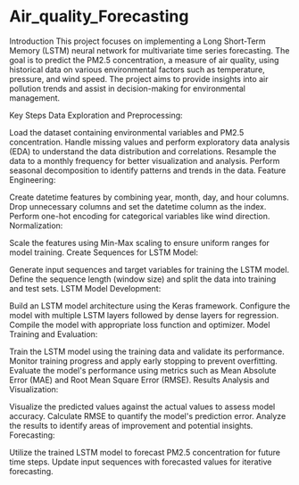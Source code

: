 # Air_quality_Forecasting
Introduction
This project focuses on implementing a Long Short-Term Memory (LSTM) neural network for multivariate time series forecasting. The goal is to predict the PM2.5 concentration, a measure of air quality, using historical data on various environmental factors such as temperature, pressure, and wind speed. The project aims to provide insights into air pollution trends and assist in decision-making for environmental management.

Key Steps
Data Exploration and Preprocessing:

Load the dataset containing environmental variables and PM2.5 concentration.
Handle missing values and perform exploratory data analysis (EDA) to understand the data distribution and correlations.
Resample the data to a monthly frequency for better visualization and analysis.
Perform seasonal decomposition to identify patterns and trends in the data.
Feature Engineering:

Create datetime features by combining year, month, day, and hour columns.
Drop unnecessary columns and set the datetime column as the index.
Perform one-hot encoding for categorical variables like wind direction.
Normalization:

Scale the features using Min-Max scaling to ensure uniform ranges for model training.
Create Sequences for LSTM Model:

Generate input sequences and target variables for training the LSTM model.
Define the sequence length (window size) and split the data into training and test sets.
LSTM Model Development:

Build an LSTM model architecture using the Keras framework.
Configure the model with multiple LSTM layers followed by dense layers for regression.
Compile the model with appropriate loss function and optimizer.
Model Training and Evaluation:

Train the LSTM model using the training data and validate its performance.
Monitor training progress and apply early stopping to prevent overfitting.
Evaluate the model's performance using metrics such as Mean Absolute Error (MAE) and Root Mean Square Error (RMSE).
Results Analysis and Visualization:

Visualize the predicted values against the actual values to assess model accuracy.
Calculate RMSE to quantify the model's prediction error.
Analyze the results to identify areas of improvement and potential insights.
Forecasting:

Utilize the trained LSTM model to forecast PM2.5 concentration for future time steps.
Update input sequences with forecasted values for iterative forecasting.

